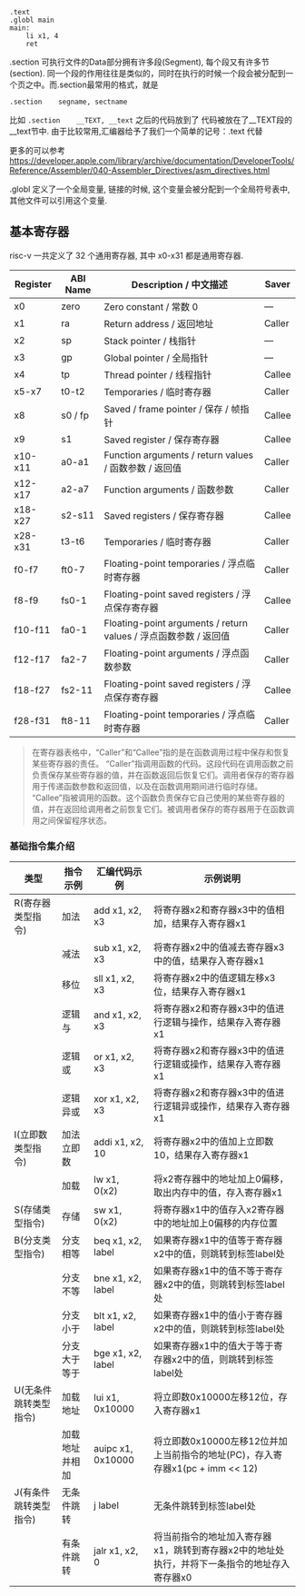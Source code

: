 
```assembly
.text
.globl main
main:
    li x1, 4
    ret
```

.section
可执行文件的Data部分拥有许多段(Segment), 每个段又有许多节(section). 同一个段的作用往往是类似的，同时在执行的时候一个段会被分配到一个页之中。而.section最常用的格式，就是
```
.section    segname, sectname
```
比如 `.section    __TEXT, __text`  之后的代码放到了 代码被放在了__TEXT段的__text节中. 由于比较常用,汇编器给予了我们一个简单的记号：.text 代替

更多的可以参考 https://developer.apple.com/library/archive/documentation/DeveloperTools/Reference/Assembler/040-Assembler_Directives/asm_directives.html

.globl 定义了一个全局变量, 链接的时候, 这个变量会被分配到一个全局符号表中, 其他文件可以引用这个变量.

## 基本寄存器
risc-v 一共定义了 32 个通用寄存器, 其中 x0-x31 都是通用寄存器.



| Register | ABI Name | Description / 中文描述                                       | Saver  |
| -------- | -------- | ------------------------------------------------------------ | ------ |
| x0       | zero     | Zero constant / 常数 0                                       | —      |
| x1       | ra       | Return address / 返回地址                                    | Caller |
| x2       | sp       | Stack pointer / 栈指针                                       | —      |
| x3       | gp       | Global pointer / 全局指针                                    | —      |
| x4       | tp       | Thread pointer / 线程指针                                    | Callee |
| x5-x7    | t0-t2    | Temporaries / 临时寄存器                                     | Caller |
| x8       | s0 / fp  | Saved / frame pointer / 保存 / 帧指针                        | Callee |
| x9       | s1       | Saved register / 保存寄存器                                  | Callee |
| x10-x11  | a0-a1    | Function arguments / return values / 函数参数 / 返回值       | Caller |
| x12-x17  | a2-a7    | Function arguments / 函数参数                                | Caller |
| x18-x27  | s2-s11   | Saved registers / 保存寄存器                                 | Callee |
| x28-x31  | t3-t6    | Temporaries / 临时寄存器                                     | Caller |
| f0-f7    | ft0-7    | Floating-point temporaries / 浮点临时寄存器                  | Caller |
| f8-f9    | fs0-1    | Floating-point saved registers / 浮点保存寄存器              | Callee |
| f10-f11  | fa0-1    | Floating-point arguments / return values / 浮点函数参数 / 返回值 | Caller |
| f12-f17  | fa2-7    | Floating-point arguments / 浮点函数参数                      | Caller |
| f18-f27  | fs2-11   | Floating-point saved registers / 浮点保存寄存器              | Callee |
| f28-f31  | ft8-11   | Floating-point temporaries / 浮点临时寄存器                  | Caller |

> 在寄存器表格中，“Caller”和“Callee”指的是在函数调用过程中保存和恢复某些寄存器的责任。
> “Caller”指调用函数的代码。这段代码在调用函数之前负责保存某些寄存器的值，并在函数返回后恢复它们。调用者保存的寄存器用于传递函数参数和返回值，以及在函数调用期间进行临时存储。
> “Callee”指被调用的函数。这个函数负责保存它自己使用的某些寄存器的值，并在返回给调用者之前恢复它们。被调用者保存的寄存器用于在函数调用之间保留程序状态。



### 基础指令集介绍

| 类型                  | 指令示例       | 汇编代码示例      | 示例说明                                                     |
| --------------------- | -------------- | ----------------- | ------------------------------------------------------------ |
| R(寄存器类型指令)     | 加法           | add x1, x2, x3    | 将寄存器x2和寄存器x3中的值相加，结果存入寄存器x1             |
|                       | 减法           | sub x1, x2, x3    | 将寄存器x2中的值减去寄存器x3中的值，结果存入寄存器x1         |
|                       | 移位           | sll x1, x2, x3    | 将寄存器x2中的值逻辑左移x3位，结果存入寄存器x1               |
|                       | 逻辑与         | and x1, x2, x3    | 将寄存器x2和寄存器x3中的值进行逻辑与操作，结果存入寄存器x1   |
|                       | 逻辑或         | or x1, x2, x3     | 将寄存器x2和寄存器x3中的值进行逻辑或操作，结果存入寄存器x1   |
|                       | 逻辑异或       | xor x1, x2, x3    | 将寄存器x2和寄存器x3中的值进行逻辑异或操作，结果存入寄存器x1 |
| I(立即数类型指令)     | 加法立即数     | addi x1, x2, 10   | 将寄存器x2中的值加上立即数10，结果存入寄存器x1               |
|                       | 加载           | lw x1, 0(x2)      | 将x2寄存器中的地址加上0偏移，取出内存中的值，存入寄存器x1    |
| S(存储类型指令)       | 存储           | sw x1, 0(x2)      | 将寄存器x1中的值存入x2寄存器中的地址加上0偏移的内存位置      |
| B(分支类型指令)       | 分支相等       | beq x1, x2, label | 如果寄存器x1中的值等于寄存器x2中的值，则跳转到标签label处    |
|                       | 分支不等       | bne x1, x2, label | 如果寄存器x1中的值不等于寄存器x2中的值，则跳转到标签label处  |
|                       | 分支小于       | blt x1, x2, label | 如果寄存器x1中的值小于寄存器x2中的值，则跳转到标签label处    |
|                       | 分支大于等于   | bge x1, x2, label | 如果寄存器x1中的值大于等于寄存器x2中的值，则跳转到标签label处 |
| U(无条件跳转类型指令) | 加载地址       | lui x1, 0x10000   | 将立即数0x10000左移12位，存入寄存器x1                        |
|                       | 加载地址并相加 | auipc x1, 0x10000 | 将立即数0x10000左移12位并加上当前指令的地址(PC)，存入寄存器x1(pc + imm << 12) |
| J(有条件跳转类型指令) | 无条件跳转     | j label           | 无条件跳转到标签label处                                      |
|                       | 有条件跳转     | jalr x1, x2, 0    | 将当前指令的地址加入寄存器x1，跳转到寄存器x2中的地址处执行，并将下一条指令的地址存入寄存器x0 |





